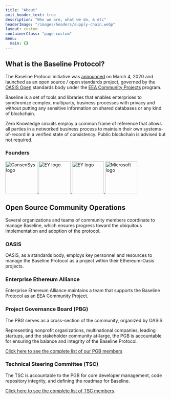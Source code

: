 ```yaml
---
title: "About"
omit_header_text: true
description: "Who we are, what we do, & etc"
headerImage: "/images/headers/supply-chain.webp"
layout: custom
containerClass: "page-custom"
menu:
  main: {}
---
```


<div class="container">
<div class="row justify-content-center">
  <div class="col-md-16 col-lg-14 col-xl-12">
<div class="section">

<h2 class="mt-0"> What is the Baseline Protocol?</h2>

The Baseline Protocol initiative was [announced](https://consensys.net/blog/press-release/ey-and-consensys-announce-formation-of-baseline-protocol-initiative-to-make-ethereum-mainnet-safe-and-effective-for-enterprises/) on March 4, 2020 and launched as an open source / open standards project, governed by the [OASIS Open](https://oasis-open.org) standards body under the [EEA Community Projects](https://entethalliance.org/eeacommunityprojects/) program.

Baseline is a set of tools and libraries that enables enterprises to synchronize complex, multiparty, business processes with privacy and without putting any sensitive information on shared databases or any kind of blockchain.

Zero Knowledge circuits employ a common frame of reference that allows all parties in a networked business process to maintain their own systems-of-record in a verified state of consistency. Public blockchain is advised but not required.

### Founders
<a href="https://consensys.net/" target="_blank" rel="noreferrer noopener" class="d-inline-block me-2 me-md-5">
  <img src="/images/sponsors/logo-consensys.png" alt="ConsenSys logo" width="100" class="lazyload blur-up">
</a>
<a href="https://www.ey.com/" target="_blank" rel="noreferrer noopener" class="d-inline-block me-2 me-md-5">
  <img src="/images/sponsors/logo-ey.svg" alt="EY logo" width="100" class="lazyload blur-up logo-light">
  <img src="/images/sponsors/logo-ey-white.svg" alt="EY logo" width="100" class="lazyload blur-up logo-dark">
</a>
<a href="https://www.microsoft.com/" target="_blank" rel="noreferrer noopener" class="d-inline-block">
  <img src="/images/sponsors/logo-microsoft.svg" alt="Microsoft logo" width="100" class="lazyload blur-up">
</a>
</div>
<div class="section pt-0">
<h2 class="mt-0">Open Source Community Operations</h2>
Several organizations and teams of community members coordinate to manage Baseline, which ensures progress toward the ubiquitous implementation and adoption of the protocol.

<img data-src="/images/diagram.png" alt="" class="lazyload img-fluid">

<h3>OASIS</h3>
OASIS, as a standards body, employs key personnel and resources to manage the Baseline Protocol as a project within their Ethereum-Oasis projects.

<h3>Enterprise Ethereum Alliance</h3>
Enterprise Ethereum Alliance maintains a team that supports the Baseline Protocol as an EEA Community Project.

<h3>Project Governance Board (PBG)</h3>

The PBG serves as a cross-section of the community, organized by OASIS.

Representing nonprofit organizations, multinational companies, leading startups, and the stakeholder community at-large, the PGB is accountable for ensuring the balance and integrity of the Baseline Protocol.

[Click here to see the complete list of our PGB members](https://github.com/eea-oasis/managed-open-project/blob/main/PROJECT-GOVERNING-BOARD.md)

<h3>Technical Steering Committee (TSC)</h2>

The TSC is accountable to the PGB for core developer management, code repository integrity, and defining the roadmap for Baseline.

[Click here to see the complete list of TSC members](https://github.com/eea-oasis/baseline/blob/main/TECHNICAL-STEERING-COMMITTEE.md).

